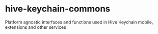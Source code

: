 # hive-keychain-commons

Platform agnostic interfaces and functions used in Hive Keychain mobile, extensions and other services
